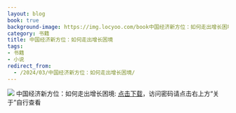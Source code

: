 ```yaml
---
layout: blog
book: true
background-image: https://img.locyoo.com/book中国经济新方位：如何走出增长困境.jpg
category: 书籍
title: 中国经济新方位：如何走出增长困境
tags:
- 书籍
- 小说
redirect_from:
  - /2024/03/中国经济新方位：如何走出增长困境/
---
```

![](https://img.locyoo.com/book中国经济新方位：如何走出增长困境.jpg)
中国经济新方位：如何走出增长困境: <a name = "ref1" href="https://url18.ctfile.com/f/50983618-1063935884-de3c44?p=3619">点击下载</a>，访问密码请点击右上方“关于”自行查看